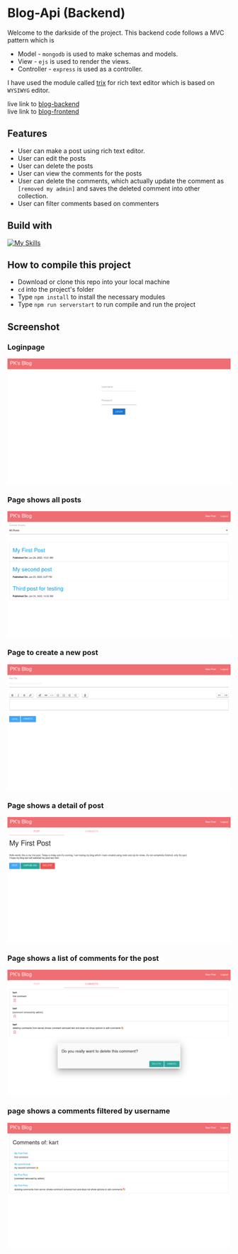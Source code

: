 # Blog-Api (Backend)

Welcome to the darkside of the project. This backend code follows a MVC pattern which is
* Model - `mongodb` is used to make schemas and models.
* View - `ejs` is used to render the views.
* Controller - `express` is used as a controller.

I have used the module called [trix](https://github.com/basecamp/trix) for rich text editor which is based on `WYSIWYG` editor.

live link to [blog-backend](https://blogapi-1ei1.onrender.com)<br>
live link to [blog-frontend](https://karthicbz.github.io/blog-frontend/)

## Features
* User can make a post using rich text editor.
* User can edit the posts
* User can delete the posts
* User can view the comments for the posts
* User can delete the comments, which actually update the comment as `[removed my admin]` and saves the deleted comment into other collection.
* User can filter comments based on commenters

## Build with
[![My Skills](https://skillicons.dev/icons?i=js,html,css,express,mongodb,nodejs,postman,git)](https://skillicons.dev)

## How to compile this project
* Download or clone this repo into your local machine
* `cd` into the project's folder
* Type `npm install` to install the necessary modules
* Type `npm run serverstart` to run compile and run the project

## Screenshot
### Loginpage
![Secrrenshot of a login page](/assets/Screenshot%20from%202023-06-28%2011-40-25.png)

### Page shows all posts
![screen of a page shows all posts](/assets/Screenshot%20from%202023-06-28%2011-40-45.png)

### Page to create a new post
![screenshot of a page use to create a new post](/assets/Screenshot%20from%202023-06-28%2011-41-01.png)

### Page shows a detail of post
![screenshot of a page shows a detail of a post](/assets/Screenshot%20from%202023-06-28%2011-41-20.png)

### Page shows a list of comments for the post
![screenshot shows a list of comments for the post](/assets//Screenshot%20from%202023-06-28%2011-42-17.png)

### page shows a comments filtered by username
![screenshot shows a list of comments filtered by username](/assets/Screenshot%20from%202023-06-28%2013-10-59.png)

